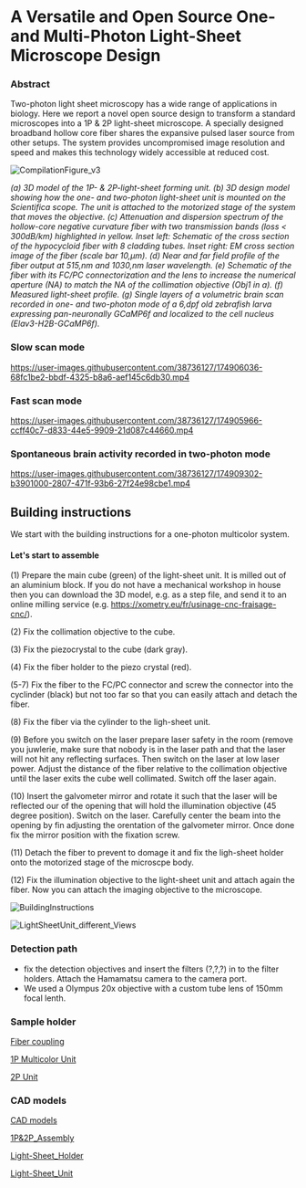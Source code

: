 # A Versatile and Open Source One- and Multi-Photon Light-Sheet Microscope Design

### Abstract
Two-photon light sheet microscopy has a wide range of applications in biology. Here we report a novel open source design to transform a standard microscopes into a 1P \& 2P light-sheet microscope. A specially designed broadband hollow core fiber shares the expansive pulsed laser source from other setups. The system provides uncompromised image resolution and speed and makes this technology widely accessible at reduced cost.

![CompilationFigure_v3](https://user-images.githubusercontent.com/38736127/174906572-d85802cc-6171-40a8-a8f5-7138b5235d8f.png)

*(a) 3D model of the 1P- \& 2P-light-sheet forming unit. (b) 3D design model showing how the one- and two-photon light-sheet unit is mounted on the Scientifica scope. The unit is attached to the motorized stage of the system that moves the objective. (c) Attenuation and dispersion spectrum of the hollow-core negative curvature fiber with two transmission bands (loss $<$ 300dB/km) highlighted in yellow. Inset left: Schematic of the cross section of the hypocycloid fiber with 8 cladding tubes. Inset right: EM cross section image of the fiber (scale bar 10\,$\mu$m). (d) Near and far field profile of the fiber output at 515\,nm and 1030\,nm laser wavelength. (e) Schematic of the fiber with its FC/PC connectorization and the lens to increase the numerical aperture (NA) to match the NA of the collimation objective (Obj1 in a). (f) Measured light-sheet profile. (g) Single layers of a volumetric brain scan recorded in one- and two-photon mode of a 6\,dpf old zebrafish larva expressing pan-neuronally GCaMP6f and localized to the cell nucleus (Elav3-H2B-GCaMP6f).*


### Slow scan mode

https://user-images.githubusercontent.com/38736127/174906036-68fc1be2-bbdf-4325-b8a6-aef145c6db30.mp4

### Fast scan mode

https://user-images.githubusercontent.com/38736127/174905966-ccff40c7-d833-44e5-9909-21d087c44660.mp4



### Spontaneous brain activity recorded in two-photon mode



https://user-images.githubusercontent.com/38736127/174909302-b3901000-2807-471f-93b6-27f24e98cbe1.mp4

## Building instructions


We start with the building instructions for a one-photon multicolor system. 

#### Let's start to assemble

(1) Prepare the main cube (green) of the light-sheet unit. It is  milled out of an aluminium block. If you do not have a mechanical workshop in house then you can download the 3D model, e.g. as a step file, and send it to an online milling service (e.g. https://xometry.eu/fr/usinage-cnc-fraisage-cnc/). 

(2) Fix the collimation objective to the cube. 

(3) Fix the piezocrystal to the cube (dark gray). 

(4) Fix the fiber holder to the piezo crystal (red).

(5-7) Fix the fiber to the FC/PC connector and screw the connector into the cyclinder (black) but not too far so that you can easily attach and detach the fiber. 

(8) Fix the fiber via the cylinder to the ligh-sheet unit.

(9) Before you switch on the laser prepare laser safety in the room (remove you juwlerie, make sure that nobody is in the laser path and that the laser will not hit any reflecting surfaces. Then switch on the laser at low laser power. Adjust the distance of the fiber relative to the collimation objective until the laser exits the cube well collimated. Switch off the laser again. 

(10) Insert the galvometer mirror and rotate it such that the laser will be reflected our of the opening that will hold the illumination objective (45 degree position). Switch on the laser. Carefully center the beam into the opening by fin adjusting the orentation of the galvometer mirror. Once done fix the mirror position with the fixation screw. 

(11) Detach the fiber to prevent to domage it and fix the ligh-sheet holder onto the motorized stage of the microscpe body.

(12) Fix the illumination objective to the light-sheet unit and attach again the fiber. Now you can attach the imaging objective to the microscope. 

![BuildingInstructions](https://user-images.githubusercontent.com/38736127/176246435-6fac2192-8932-4ac4-a85b-36d63835c25d.png)




![LightSheetUnit_different_Views](https://user-images.githubusercontent.com/38736127/175005382-7465c87b-a4d5-4bc8-8349-bc513ecaa548.png)


### Detection path

* fix the detection objectives and insert the filters (?,?,?) in to the filter holders. Attach the Hamamatsu camera to the camera port. 
* We used a Olympus 20x objective with a custom tube lens of 150mm focal lenth. 


### Sample holder
























[Fiber coupling](Fiber_coupling)

[1P Multicolor Unit](1P_Multicolor_Unit)


[2P Unit](2P_Unit)





### CAD models

[CAD models](CAD_models)

[1P&2P_Assembly](CAD_models/1P&2P_Assembly.stl)

[Light-Sheet_Holder](CAD_models/Light-Sheet_Holder_Assembly_v3.stl)

[Light-Sheet_Unit](CAD_models/Light-Sheet_Unit_Assembly_v6.stl)



